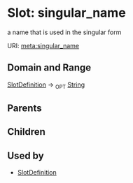 
# Slot: singular_name


a name that is used in the singular form

URI: [meta:singular_name](https://w3id.org/biolink/biolinkml/meta/singular_name)

## Domain and Range

[SlotDefinition](SlotDefinition.md) ->  <sub>OPT</sub> [String](String.md)

## Parents


## Children


## Used by

 * [SlotDefinition](SlotDefinition.md)
